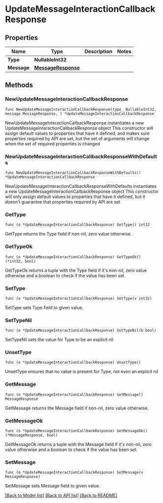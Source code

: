 # UpdateMessageInteractionCallbackResponse

## Properties

Name | Type | Description | Notes
------------ | ------------- | ------------- | -------------
**Type** | **NullableInt32** |  | 
**Message** | [**MessageResponse**](MessageResponse.md) |  | 

## Methods

### NewUpdateMessageInteractionCallbackResponse

`func NewUpdateMessageInteractionCallbackResponse(type_ NullableInt32, message MessageResponse, ) *UpdateMessageInteractionCallbackResponse`

NewUpdateMessageInteractionCallbackResponse instantiates a new UpdateMessageInteractionCallbackResponse object
This constructor will assign default values to properties that have it defined,
and makes sure properties required by API are set, but the set of arguments
will change when the set of required properties is changed

### NewUpdateMessageInteractionCallbackResponseWithDefaults

`func NewUpdateMessageInteractionCallbackResponseWithDefaults() *UpdateMessageInteractionCallbackResponse`

NewUpdateMessageInteractionCallbackResponseWithDefaults instantiates a new UpdateMessageInteractionCallbackResponse object
This constructor will only assign default values to properties that have it defined,
but it doesn't guarantee that properties required by API are set

### GetType

`func (o *UpdateMessageInteractionCallbackResponse) GetType() int32`

GetType returns the Type field if non-nil, zero value otherwise.

### GetTypeOk

`func (o *UpdateMessageInteractionCallbackResponse) GetTypeOk() (*int32, bool)`

GetTypeOk returns a tuple with the Type field if it's non-nil, zero value otherwise
and a boolean to check if the value has been set.

### SetType

`func (o *UpdateMessageInteractionCallbackResponse) SetType(v int32)`

SetType sets Type field to given value.


### SetTypeNil

`func (o *UpdateMessageInteractionCallbackResponse) SetTypeNil(b bool)`

 SetTypeNil sets the value for Type to be an explicit nil

### UnsetType
`func (o *UpdateMessageInteractionCallbackResponse) UnsetType()`

UnsetType ensures that no value is present for Type, not even an explicit nil
### GetMessage

`func (o *UpdateMessageInteractionCallbackResponse) GetMessage() MessageResponse`

GetMessage returns the Message field if non-nil, zero value otherwise.

### GetMessageOk

`func (o *UpdateMessageInteractionCallbackResponse) GetMessageOk() (*MessageResponse, bool)`

GetMessageOk returns a tuple with the Message field if it's non-nil, zero value otherwise
and a boolean to check if the value has been set.

### SetMessage

`func (o *UpdateMessageInteractionCallbackResponse) SetMessage(v MessageResponse)`

SetMessage sets Message field to given value.



[[Back to Model list]](../README.md#documentation-for-models) [[Back to API list]](../README.md#documentation-for-api-endpoints) [[Back to README]](../README.md)


